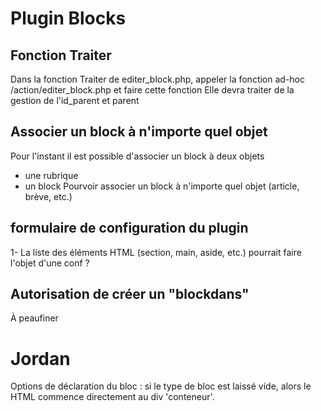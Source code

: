 # Plugin Blocks

## Fonction Traiter
Dans la fonction Traiter de editer_block.php, appeler la fonction ad-hoc /action/editer_block.php et faire cette fonction
Elle devra traiter de la gestion de l'id_parent et parent


## Associer un block à n'importe quel objet
Pour l'instant il est possible d'associer un block à deux objets
- une rubrique
- un block
Pourvoir associer un block à n'importe quel objet (article, brève, etc.)

## formulaire de configuration du plugin
1- La liste des éléments HTML (section, main, aside, etc.) pourrait faire l'objet d'une conf ?

## Autorisation de créer un "blockdans"
À peaufiner

# Jordan
Options de déclaration du bloc : si le type de bloc est laissé vide, alors le HTML commence directement au div 'conteneur'.

